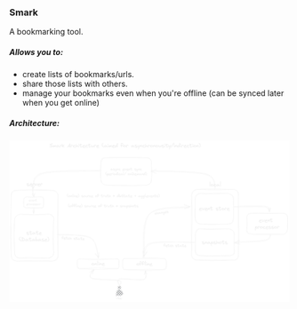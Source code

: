 ### Smark 

A bookmarking tool.

##### Allows you to:
- create lists of bookmarks/urls.
- share those lists with others.
- manage your bookmarks even when you're offline (can be synced later when you get online)

##### Architecture:

![smark-arch](https://raw.githubusercontent.com/sudo-nick16/smark/master/smark-arch.png)
